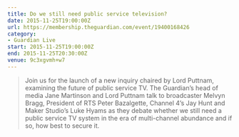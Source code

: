```yaml
---
title: Do we still need public service television?
date: 2015-11-25T19:00:00Z
url: https://membership.theguardian.com/event/19400168426
category:
- Guardian Live
start: 2015-11-25T19:00:00Z
end: 2015-11-25T20:30:00Z
venue: 9c3xgvmh+w7
---
```

> Join us for the launch of a new inquiry chaired by Lord Puttnam, examining the future of public service TV. The Guardian’s head of media Jane Martinson and Lord Puttnam talk to broadcaster Melvyn Bragg, President of RTS Peter Bazalgette, Channel 4’s Jay Hunt and Maker Studio’s Luke Hyams as they debate whether we still need a public service TV system in the era of multi-channel abundance and if so, how best to secure it.
